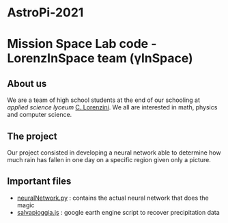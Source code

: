 # AstroPi-2021
# Mission Space Lab code - LorenzInSpace team (γInSpace)

## About us
We are a team of high school students at the end of our schooling at _applied science lyceum_ [C. Lorenzini](http://istitutolorenzinipescia.edu.it/). We all are interested in math, physics and computer science.

## The project
Our project consisted in developing a neural network able to determine how much rain has fallen in one day on a specific region given only a picture.

## Important files
* [neuralNetwork.py](https://github.com/LorenzInSpace/AstroPi-2021/blob/main/neuralNetwork.py) : contains the actual neural network that does the magic
* [salvapioggia.js](https://github.com/LorenzInSpace/AstroPi-2021/blob/main/salvapioggia.js) : google earth engine script to recover precipitation data
